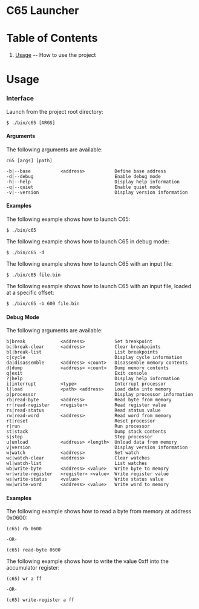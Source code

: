 C65 Launcher
=

Table of Contents
=

1. [Usage](https://github.com/majestic53/c65/tree/master/tool#usage) -- How to use the project

Usage
=

### Interface

Launch from the project root directory:

```
$ ./bin/c65 [ARGS]
```

#### Arguments

The following arguments are available:

```
c65 [args] [path]

-b|--base           <address>           Define base address
-d|--debug                              Enable debug mode
-h|--help                               Display help information
-q|--quiet                              Enable quiet mode
-v|--version                            Display version information
```

#### Examples

The following example shows how to launch C65:

```
$ ./bin/c65
```

The following example shows how to launch C65 in debug mode:

```
$ ./bin/c65 -d
```

The following example shows how to launch C65 with an input file:

```
$ ./bin/c65 file.bin
```

The following example shows how to launch C65 with an input file, loaded at a specific offset:

```
$ ./bin/c65 -b 600 file.bin
```

#### Debug Mode

The following arguments are available:

```
b|break             <address>           Set breakpoint
bc|break-clear      <address>           Clear breakpoints
bl|break-list                           List breakpoints
c|cycle                                 Display cycle information
da|disassemble      <address> <count>   Disassemble memory contents
d|dump              <address> <count>   Dump memory contents
q|exit                                  Exit console
?|help                                  Display help information
i|interrupt         <type>              Interrupt processor
l|load              <path> <address>    Load data into memory
p|processor                             Display processor information
rb|read-byte        <address>           Read byte from memory
rr|read-register    <register>          Read register value
rs|read-status                          Read status value
rw|read-word        <address>           Read word from memory
rt|reset                                Reset processor
r|run                                   Run processor
st|stack                                Dump stack contents
s|step                                  Step processor
u|unload            <address> <length>  Unload data from memory
v|version                               Display version information
w|watch             <address>           Set watch
wc|watch-clear      <address>           Clear watches
wl|watch-list                           List watches
wb|write-byte       <address> <value>   Write byte to memory
wr|write-register   <register> <value>  Write register value
ws|write-status     <value>             Write status value
ww|write-word       <address> <value>   Write word to memory
```

#### Examples

The following example shows how to read a byte from memory at address 0x0600:

```
(c65) rb 0600

-OR-

(c65) read-byte 0600
```

The following example shows how to write the value 0xff into the accumulator register:

```
(c65) wr a ff

-OR-

(c65) write-register a ff
```
